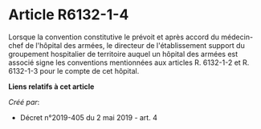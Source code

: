 # Article R6132-1-4

Lorsque la convention constitutive le prévoit et après accord du médecin-chef de l'hôpital des armées, le directeur de
l'établissement support du groupement hospitalier de territoire auquel un hôpital des armées est associé signe les
conventions mentionnées aux articles R. 6132-1-2 et R. 6132-1-3 pour le compte de cet hôpital.

**Liens relatifs à cet article**

_Créé par_:

  - Décret n°2019-405 du 2 mai 2019 - art. 4
